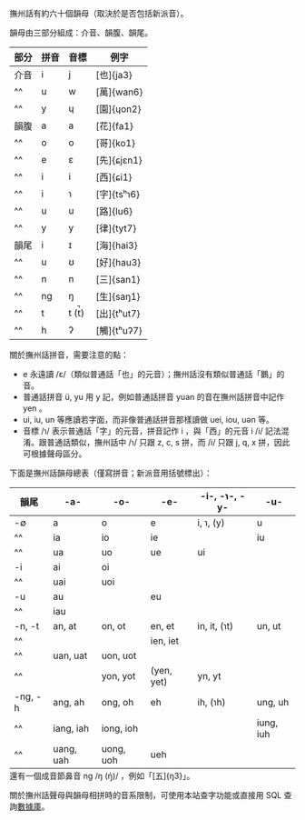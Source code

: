撫州話有約六十個韻母（取決於是否包括新派音）。

韻母由三部分組成：介音、韻腹、韻尾。

<div class="example-table">

| 部分 | 拼音 | 音標  | 例字        |
| ---- | ---- | ----- | ----------- |
| 介音 | i    | j     | [也]{ja3}   |
| ^^   | u    | w     | [萬]{wan6}  |
| ^^   | y    | ɥ     | [園]{ɥon2}  |
| 韻腹 | a    | a     | [花]{fa1}   |
| ^^   | o    | o     | [哥]{ko1}   |
| ^^   | e    | ɛ     | [先]{ɕjɛn1} |
| ^^   | i    | i     | [西]{ɕi1}   |
| ^^   | i    | ɿ     | [字]{tsʰɿ6} |
| ^^   | u    | u     | [路]{lu6}   |
| ^^   | y    | y     | [律]{tyt7}  |
| 韻尾 | i    | ɪ     | [海]{hai3}  |
| ^^   | u    | ʊ     | [好]{hau3}  |
| ^^   | n    | n     | [三]{san1}  |
| ^^   | ng   | ŋ     | [生]{saŋ1}  |
| ^^   | t    | t (t̚) | [出]{tʰut7} |
| ^^   | h    | ʔ     | [觸]{tʰuʔ7} |

</div>

關於撫州話拼音，需要注意的點：

- e 永遠讀 /ɛ/（類似普通話「也」的元音）；撫州話沒有類似普通話「鵝」的音。
- 普通話拼音 ü, yu 用 y 記，例如普通話拼音 yuan 的音在撫州話拼音中記作 yen 。
- ui, iu, un 等應讀若字面，而非像普通話拼音那樣讀做 uei, iou, uən 等。
- 音標 /ɿ/ 表示普通話「字」的元音，拼音記作 i ，與「西」的元音 i /i/ 記法混淆。跟普通話類似，撫州話中 /ɿ/ 只跟 z, c, s 拼，而 /i/ 只跟 j, q, x 拼，因此可根據聲母區分。

<div>下面是撫州話韻母總表（僅寫拼音；新派音用括號標出）：</div>

<div class="scrollable" style="margin-bottom: -1em">

| 韻尾    | -a-       | -o-       | -e-        | -i-, -ɿ-, -y- | -u-       |
| ------- | --------- | --------- | ---------- | ------------- | --------- |
| -∅      | a         | o         | e          | i, ɿ, (y)     | u         |
| ^^      | ia        | io        | ie         |               | iu        |
| ^^      | ua        | uo        | ue         | ui            |           |
| -i      | ai        | oi        |            |               |           |
| ^^      | uai       | uoi       |            |               |           |
| -u      | au        |           | eu         |               |           |
| ^^      | iau       |           |            |               |           |
| -n, -t  | an, at    | on, ot    | en, et     | in, it, (ɿt)  | un, ut    |
| ^^      |           |           | ien, iet   |               |           |
| ^^      | uan, uat  | uon, uot  |            |               |           |
| ^^      |           | yon, yot  | (yen, yet) | yn, yt        |           |
| -ng, -h | ang, ah   | ong, oh   | eh         | ih, (ɿh)      | ung, uh   |
| ^^      | iang, iah | iong, ioh |            |               | iung, iuh |
| ^^      | uang, uah | uong, uoh | ueh        |               |           |

</div>

還有一個成音節鼻音 ng /ŋ (ŋ̍)/ ，例如「[五]{ŋ3}」。

關於撫州話聲母與韻母相拼時的音系限制，可使用本站查字功能或直接用 SQL 查詢[數據庫](https://github.com/colescu/fuzhou-gan-backend/blob/main/data/%E6%92%AB%E5%B7%9E%E8%A9%B1.sqlite3)。
